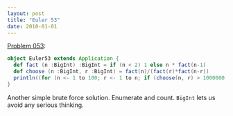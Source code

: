 ```yaml
---
layout: post
title: "Euler 53"
date: 2010-01-01
---
```


[Problem 053]\:

```scala
object Euler53 extends Application {
  def fact (n :BigInt) :BigInt = if (n < 2) 1 else n * fact(n-1)
  def choose (n :BigInt, r :BigInt) = fact(n)/(fact(r)*fact(n-r))
  println((for (n <- 1 to 100; r <- 1 to n; if (choose(n, r) > 1000000)) yield 1).sum)
}
```

Another simple brute force solution. Enumerate and count. <code>BigInt</code> lets us avoid any
serious thinking.

[Problem 053]: http://projecteuler.net/index.php?section=problems&id=53
